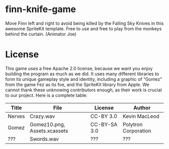 # finn-knife-game
Move Finn left and right to avoid being killed by the Falling Sky Knives in this awesome SpriteKit template. Free to use and free to play from the monkeys behind the curtain. (Animator Joe)

# License
This game uses a free Apache 2.0 license, because we want you enjoy building the program as much as we did. It uses many different libraries to form its unique gameplay style and identity, including a graphic of “Gomez” from the game Fez as its foe, and the SpriteKit library from Apple. We cannot thank these unknowing contributors enough, as their work is crucial to our project. Here is a complete table:

Title|File|License|Author
---|---|---|---
Nerves|Crazy.wav|CC-BY 3.0|Kevin MacLeod
Gomez|Gomez10.png, Assets.xcassets|CC-BY-SA 3.0|Polytron Corporation
???|Swords.wav|???|???
